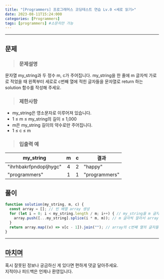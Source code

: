 ```yaml
---
title: "[Programmers] 프로그래머스 코딩테스트 연습 Lv.0 <세로 읽기>"
date: 2023-08-11T15:24:000
categories: [Programmers]
tags: [programmers] #소문자만 가능
---
```


---

## <b>문제</b>

<h3><blockquote>문제설명
</blockquote></h3>

문자열 my_string과 두 정수 m, c가 주어집니다. my_string을 한 줄에 m 글자씩 가로로 적었을 때 왼쪽부터 세로로 c번째 열에 적힌 글자들을 문자열로 return 하는 solution 함수를 작성해 주세요.

<h3><blockquote>제한사항
</blockquote></h3>

- my_string은 영소문자로 이루어져 있습니다.
- 1 ≤ m ≤ my_string의 길이 ≤ 1,000
- m은 my_string 길이의 약수로만 주어집니다.
- 1 ≤ c ≤ m

<h3><blockquote>입출력 예
</blockquote></h3>

| my_string              |  m  | c   | 결과          |
| ---------------------- | :-: | --- | ------------- |
| "ihrhbakrfpndopljhygc" |  4  | 2   | "happy"       |
| "programmers"          |  1  | 1   | "programmers" |

## <b>풀이</b>

```js
function solution(my_string, m, c) {
  const array = []; // 빈 배열 array 생성
  for (let i = 0; i < my_string.length / m; i++) { // my_string을 m 글자씩 나누는 루프
    array.push([...my_string].splice(i * m, m)); // m 글자씩 잘라서 array 배열에 추가
  }
  return array.map((v) => v[c - 1]).join(""); // array의 c번째 열의 글자들을 이어붙인 문자열로 변환하여 반환
}
```

---

## <b style="border-bottom:2px solid gray"><b>마치며</b></b>

<P>혹시 잘못된 정보나 궁금하신 게 있다면 편하게 댓글 달아주세요.<br/>
지적이나 피드백은 언제나 환영입니다.</p>
